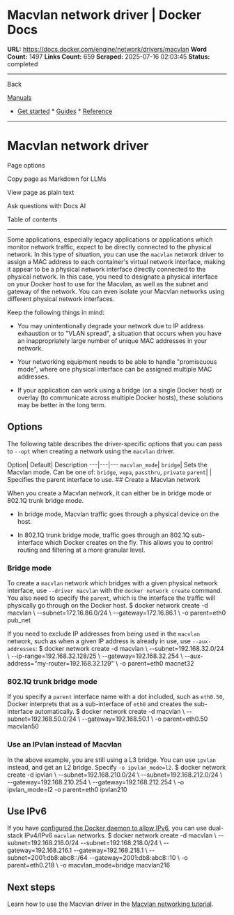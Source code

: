# Macvlan network driver | Docker Docs

**URL:** https://docs.docker.com/engine/network/drivers/macvlan
**Word Count:** 1497
**Links Count:** 659
**Scraped:** 2025-07-16 02:03:45
**Status:** completed

---

Back

[Manuals](https://docs.docker.com/manuals/)

  * [Get started](https://docs.docker.com/get-started/)   * [Guides](https://docs.docker.com/guides/)   * [Reference](https://docs.docker.com/reference/)

* * *

# Macvlan network driver

Page options

Copy page as Markdown for LLMs

View page as plain text

Ask questions with Docs AI

Table of contents

* * *

Some applications, especially legacy applications or applications which monitor network traffic, expect to be directly connected to the physical network. In this type of situation, you can use the `macvlan` network driver to assign a MAC address to each container's virtual network interface, making it appear to be a physical network interface directly connected to the physical network. In this case, you need to designate a physical interface on your Docker host to use for the Macvlan, as well as the subnet and gateway of the network. You can even isolate your Macvlan networks using different physical network interfaces.

Keep the following things in mind:

  * You may unintentionally degrade your network due to IP address exhaustion or to "VLAN spread", a situation that occurs when you have an inappropriately large number of unique MAC addresses in your network.

  * Your networking equipment needs to be able to handle "promiscuous mode", where one physical interface can be assigned multiple MAC addresses.

  * If your application can work using a bridge \(on a single Docker host\) or overlay \(to communicate across multiple Docker hosts\), these solutions may be better in the long term.

## Options

The following table describes the driver-specific options that you can pass to `--opt` when creating a network using the `macvlan` driver.

Option| Default| Description   ---|---|---   `macvlan_mode`| `bridge`| Sets the Macvlan mode. Can be one of: `bridge`, `vepa`, `passthru`, `private`   `parent`| | Specifies the parent interface to use.      ## Create a Macvlan network

When you create a Macvlan network, it can either be in bridge mode or 802.1Q trunk bridge mode.

  * In bridge mode, Macvlan traffic goes through a physical device on the host.

  * In 802.1Q trunk bridge mode, traffic goes through an 802.1Q sub-interface which Docker creates on the fly. This allows you to control routing and filtering at a more granular level.

### Bridge mode

To create a `macvlan` network which bridges with a given physical network interface, use `--driver macvlan` with the `docker network create` command. You also need to specify the `parent`, which is the interface the traffic will physically go through on the Docker host.               $ docker network create -d macvlan \       --subnet=172.16.86.0/24 \       --gateway=172.16.86.1 \       -o parent=eth0 pub_net     

If you need to exclude IP addresses from being used in the `macvlan` network, such as when a given IP address is already in use, use `--aux-addresses`:               $ docker network create -d macvlan \       --subnet=192.168.32.0/24 \       --ip-range=192.168.32.128/25 \       --gateway=192.168.32.254 \       --aux-address="my-router=192.168.32.129" \       -o parent=eth0 macnet32     

### 802.1Q trunk bridge mode

If you specify a `parent` interface name with a dot included, such as `eth0.50`, Docker interprets that as a sub-interface of `eth0` and creates the sub-interface automatically.               $ docker network create -d macvlan \         --subnet=192.168.50.0/24 \         --gateway=192.168.50.1 \         -o parent=eth0.50 macvlan50     

### Use an IPvlan instead of Macvlan

In the above example, you are still using a L3 bridge. You can use `ipvlan` instead, and get an L2 bridge. Specify `-o ipvlan_mode=l2`.               $ docker network create -d ipvlan \         --subnet=192.168.210.0/24 \         --subnet=192.168.212.0/24 \         --gateway=192.168.210.254 \         --gateway=192.168.212.254 \          -o ipvlan_mode=l2 -o parent=eth0 ipvlan210     

## Use IPv6

If you have [configured the Docker daemon to allow IPv6](https://docs.docker.com/engine/daemon/ipv6/), you can use dual-stack IPv4/IPv6 `macvlan` networks.               $ docker network create -d macvlan \         --subnet=192.168.216.0/24 --subnet=192.168.218.0/24 \         --gateway=192.168.216.1 --gateway=192.168.218.1 \         --subnet=2001:db8:abc8::/64 --gateway=2001:db8:abc8::10 \          -o parent=eth0.218 \          -o macvlan_mode=bridge macvlan216     

## Next steps

Learn how to use the Macvlan driver in the [Macvlan networking tutorial](https://docs.docker.com/engine/network/tutorials/macvlan/).